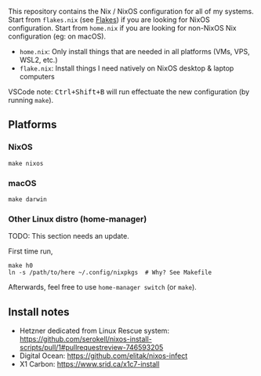 This repository contains the Nix / NixOS configuration for all of my systems. Start from `flakes.nix` (see [Flakes](https://nixos.wiki/wiki/Flakes)) if you are looking for NixOS configuration. Start from `home.nix` if you are looking for non-NixOS Nix configuration (eg: on macOS).

- `home.nix`: Only install things that are needed in all platforms (VMs, VPS, WSL2, etc.)
- `flake.nix`: Install things I need natively on NixOS desktop & laptop computers

VSCode note: <kbd>Ctrl+Shift+B</kbd> will run effectuate the new configuration (by running `make`).


## Platforms

### NixOS

```
make nixos
```

### macOS 

```
make darwin
```

### Other Linux distro (home-manager)

TODO: This section needs an update.

First time run,

```
make h0
ln -s /path/to/here ~/.config/nixpkgs  # Why? See Makefile
```

Afterwards, feel free to use `home-manager switch` (or `make`).

## Install notes

- Hetzner dedicated from Linux Rescue system: https://github.com/serokell/nixos-install-scripts/pull/1#pullrequestreview-746593205
- Digital Ocean: https://github.com/elitak/nixos-infect
- X1 Carbon: https://www.srid.ca/x1c7-install

